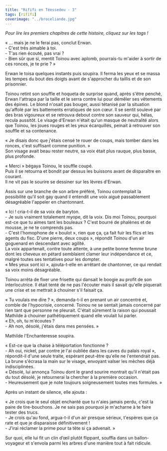```yaml
---
title: "Rififi en Téessedeu - 3"
tags: [rififi]
coverimage: "../broceliande.jpg"
---
```


*Pour lire les premiers chapitres de cette histoire, cliquez sur les tags !*

« ... mais je ne le ferai pas, conclut Erwan.  
\- C'est très aimable à toi.  
\- T'as rien écouté, pas vrai ?  
\- Bien sûr que si, mentit Toinou avec aplomb, pourrais-tu m'aider à sortir de ces ronces, je te prie ? »  

Erwan le toisa quelques instants puis soupira. Il ferma les yeux et se massa les tempes du bout des doigts avant de s'approcher du taillis et de son prisonnier.  

Toinou retint son souffle et hoqueta de surprise quand, après s'être penché, Erwan l'attrapa par la taille et le serra contre lui pour démêler ses vêtements des épines. Le blond n'osait pas bouger, aussi tétanisé par la situation qu'affolé par les battements erratiques de son cœur. Il se sentit soulevé par des bras vigoureux et se retrouva debout contre son sauveur qui, hélas, recula aussitôt. Le visage d'Erwan n'était qu'un masque de neutralité alors que Toinou, les joues rouges et les yeux écarquillés, peinait à retrouver son souffle et sa contenance.

« Je disais donc que j'étais censé te rouer de coups, mais tomber dans les ronces, c'est suffisant comme punition. »  
Son visage avait beau rester neutre, sa voix était plus rauque, plus basse, plus profonde.  

« Merci » bégaya Toinou, le souffle coupé.  
Puis il se retourna et bondit par dessus les buissons avant de disparaître en courant.  
Il ne vit pas le sourire se dessiner sur les lèvres d'Erwan.

Assis sur une branche de son arbre préféré, Toinou contemplait la possibilité qu'il soit gay quand il entendit une voix aiguë passablement désagréable l'appeler en chantonnant.  

« Ici ! cria-t-il de sa voix de baryton.  
\- Je suis vraiment totalement myope, dit la voix. Dis moi Toinou, pourquoi est-ce que tu aimes tant les bouleaux ? C'est bourré de phalènes et de mousse, je ne te comprends pas.  
\- C'est l'homophone de « boulot », rien que ça, ça fait fuir les flics et les agents du fisc. D'une pierre, deux coups », répondit Toinou d'un air goguenard en descendant avec agilité.  
La voix appartenait, contre toute attente, à une petite bonne femme brune dont les cheveux en pétard semblaient clamer leur indépendance et ce, malgré toutes ses tentatives pour les dompter.  
« Mes yeux sont ici », ajouta-t-elle en arrêtant de chantonner, ce qui rendait sa voix moins désagréable.  

Toinou arrêta de fixer une frisette qui dansait le boogie au profit de son interlocutrice. Il était tenté de ne pas l'écouter mais il savait qu'elle piquerait une crise et se mettrait à chouiner s'il faisait ça.  

« Tu voulais me dire ? », demanda-t-il en prenant un air concentré et, comble de l'hypocrisie, concerné. Toinou ne se sentait jamais concerné par rien tant que personne ne pleurait. C'était sûrement la raison qui poussait Mathilde à chouiner pathétiquement quand elle voulait lui parler.  
« Eh, oh, tu m'écoutes ?  
\- Ah non, désolé, j'étais dans mes pensées. »  

Mathilde l'Enchanteresse soupira.  

« Est-ce que la chaise à téléportation fonctionne ?  
\- Ah oui, nickel, par contre je l'ai oubliée dans les caves du palais royal », répondit-il d'une seule traite, espérant peut-être qu'elle ne l'entendrait pas.  
La brune s'écrasa la main sur le visage, envoyant valser les mèches déjà indisciplinées.  
« Désolé, lui annonça Toinou dont le grand sourire montrait qu'il n'était pas du tout désolé, je retournerai la chercher à la première occasion.  
\- Heureusement que je note toujours soigneusement toutes mes formules. »  

Après un instant de silence, elle ajouta :  

« Je crois que le seul objet enchanté que tu n'aies jamais perdu, c'est la paire de tire-bouchons. Je ne sais pas pourquoi je m'acharne à te faire tester des trucs.  
\- Je crois qu'au fond, argua-t-il d'un air presque sérieux, t'espères que ça rate et que je disparaisse définitivement !  
\- J'irai réclamer la prime pour ta tête si ça advenait. »  

Sur quoi, elle lui fit un clin d’œil plutôt flippant, souffla dans un ballon-voyageur et s'envola parmi les arbres d'une manière tout à fait ridicule.
